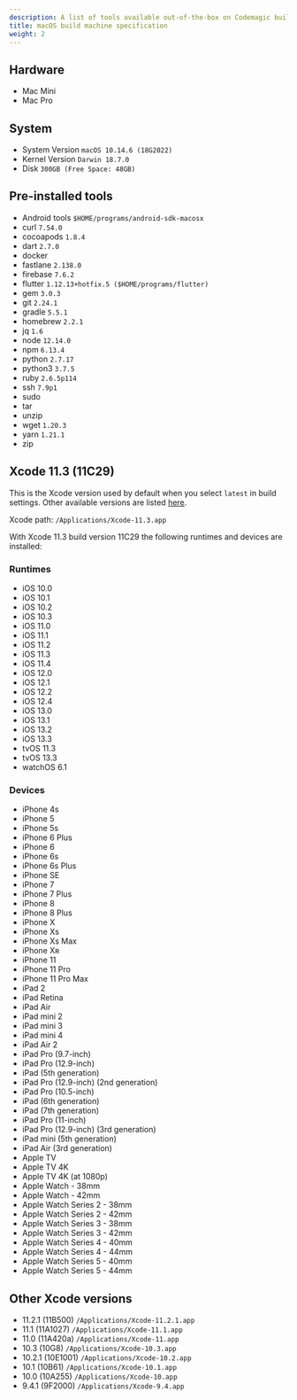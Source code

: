 ```yaml
---
description: A list of tools available out-of-the-box on Codemagic build machines.
title: macOS build machine specification
weight: 2
---
```


## Hardware

- Mac Mini
- Mac Pro

## System

- System Version `macOS 10.14.6 (18G2022)`
- Kernel Version `Darwin 18.7.0`
- Disk `300GB (Free Space: 48GB)`

## Pre-installed tools

- Android tools `$HOME/programs/android-sdk-macosx`
- curl `7.54.0`
- cocoapods `1.8.4`
- dart `2.7.0`
- docker
- fastlane `2.138.0`
- firebase `7.6.2`
- flutter `1.12.13+hotfix.5 ($HOME/programs/flutter)`
- gem `3.0.3`
- git `2.24.1`
- gradle `5.5.1`
- homebrew `2.2.1`
- jq `1.6`
- node `12.14.0`
- npm `6.13.4`
- python `2.7.17`
- python3 `3.7.5`
- ruby `2.6.5p114`
- ssh `7.9p1`
- sudo
- tar
- unzip
- wget `1.20.3`
- yarn `1.21.1`
- zip

## Xcode 11.3 (11C29)

This is the Xcode version used by default when you select `latest` in build settings. Other available versions are listed [here](#other-xcode-versions).

Xcode path: `/Applications/Xcode-11.3.app`

With Xcode 11.3 build version 11C29 the following runtimes and devices are installed:

### Runtimes

- iOS 10.0
- iOS 10.1
- iOS 10.2
- iOS 10.3
- iOS 11.0
- iOS 11.1
- iOS 11.2
- iOS 11.3
- iOS 11.4
- iOS 12.0
- iOS 12.1
- iOS 12.2
- iOS 12.4
- iOS 13.0
- iOS 13.1
- iOS 13.2
- iOS 13.3
- tvOS 11.3
- tvOS 13.3
- watchOS 6.1

### Devices

- iPhone 4s
- iPhone 5
- iPhone 5s
- iPhone 6 Plus
- iPhone 6
- iPhone 6s
- iPhone 6s Plus
- iPhone SE
- iPhone 7
- iPhone 7 Plus
- iPhone 8
- iPhone 8 Plus
- iPhone X
- iPhone Xs
- iPhone Xs Max
- iPhone Xʀ
- iPhone 11
- iPhone 11 Pro
- iPhone 11 Pro Max
- iPad 2
- iPad Retina
- iPad Air
- iPad mini 2
- iPad mini 3
- iPad mini 4
- iPad Air 2
- iPad Pro (9.7-inch)
- iPad Pro (12.9-inch)
- iPad (5th generation)
- iPad Pro (12.9-inch) (2nd generation)
- iPad Pro (10.5-inch)
- iPad (6th generation)
- iPad (7th generation)
- iPad Pro (11-inch)
- iPad Pro (12.9-inch) (3rd generation)
- iPad mini (5th generation)
- iPad Air (3rd generation)
- Apple TV
- Apple TV 4K
- Apple TV 4K (at 1080p)
- Apple Watch - 38mm
- Apple Watch - 42mm
- Apple Watch Series 2 - 38mm
- Apple Watch Series 2 - 42mm
- Apple Watch Series 3 - 38mm
- Apple Watch Series 3 - 42mm
- Apple Watch Series 4 - 40mm
- Apple Watch Series 4 - 44mm
- Apple Watch Series 5 - 40mm
- Apple Watch Series 5 - 44mm

## Other Xcode versions

- 11.2.1 (11B500) `/Applications/Xcode-11.2.1.app`
- 11.1 (11A1027) `/Applications/Xcode-11.1.app`
- 11.0 (11A420a) `/Applications/Xcode-11.app`
- 10.3 (10G8) `/Applications/Xcode-10.3.app`
- 10.2.1 (10E1001) `/Applications/Xcode-10.2.app`
- 10.1 (10B61) `/Applications/Xcode-10.1.app`
- 10.0 (10A255) `/Applications/Xcode-10.app`
- 9.4.1 (9F2000) `/Applications/Xcode-9.4.app`
